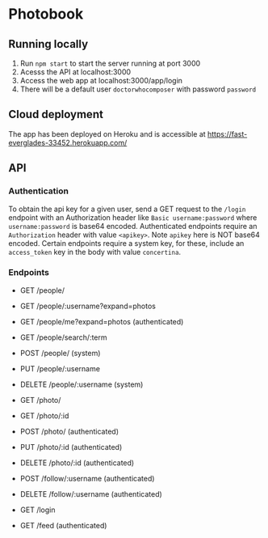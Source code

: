 # Photobook
## Running locally
1. Run `npm start` to start the server running at port 3000
2. Acesss the API at localhost:3000
3. Access the web app at localhost:3000/app/login
4. There will be a default user `doctorwhocomposer` with password `password`

## Cloud deployment
The app has been deployed on Heroku and is accessible at
https://fast-everglades-33452.herokuapp.com/

## API
### Authentication
To obtain the api key for a given user, send a GET request to the `/login`
endpoint with an Authorization header like `Basic username:password` where
`username:password` is base64 encoded.
Authenticated endpoints require an `Authorization` header with value `<apikey>`.
Note `apikey` here is NOT base64 encoded.
Certain endpoints require a system key, for these, include an `access_token`
key in the body with value `concertina`.

### Endpoints
- GET /people/
- GET /people/:username?expand=photos
- GET /people/me?expand=photos (authenticated)
- GET /people/search/:term
- POST /people/ (system)
- PUT /people/:username
- DELETE /people/:username (system)


- GET /photo/
- GET /photo/:id
- POST /photo/ (authenticated)
- PUT /photo/:id (authenticated)
- DELETE /photo/:id (authenticated)


- POST /follow/:username (authenticated)
- DELETE /follow/:username (authenticated)


- GET /login
- GET /feed (authenticated)
